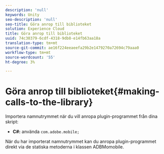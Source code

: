 ```yaml
---
description: 'null'
keywords: Unity
seo-description: 'null'
seo-title: Göra anrop till biblioteket
solution: Experience Cloud
title: Göra anrop till biblioteket
uuid: 74c30379-6cdf-4318-9db8-e14fb63aa18a
translation-type: tm+mt
source-git-commit: ae16f224eeaeefa29b2e1479270a72694c79aaa0
workflow-type: tm+mt
source-wordcount: '55'
ht-degree: 3%

---
```



# Göra anrop till biblioteket{#making-calls-to-the-library}

Importera namnutrymmet när du vill anropa plugin-programmet från dina skript:

* **C#:** använda `com.adobe.mobile;`

När du har importerat namnutrymmet kan du anropa plugin-programmet direkt via de statiska metoderna i klassen ADBMomobile.
